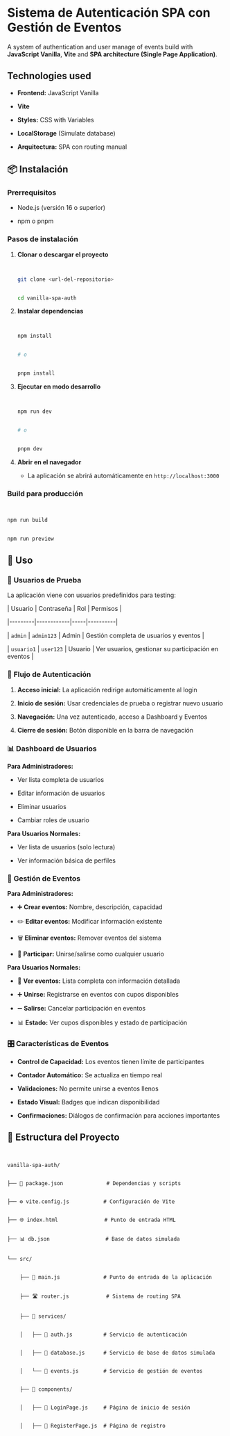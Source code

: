 # Sistema de Autenticación SPA con Gestión de Eventos

A system of authentication and user manage of events build with **JavaScript Vanilla**, **Vite** and **SPA architecture (Single Page Application)**.

## Technologies used

- **Frontend:** JavaScript Vanilla

- **Vite**

- **Styles:** CSS with Variables 

- **LocalStorage**  (Simulate database)

- **Arquitectura:** SPA con routing manual





## 📦 Instalación





### Prerrequisitos


- Node.js (versión 16 o superior)


- npm o pnpm





### Pasos de instalación





1. **Clonar o descargar el proyecto**


   ```bash


   git clone <url-del-repositorio>


   cd vanilla-spa-auth


   ```





2. **Instalar dependencias**


   ```bash


   npm install


   # o


   pnpm install


   ```





3. **Ejecutar en modo desarrollo**


   ```bash


   npm run dev


   # o


   pnpm dev


   ```





4. **Abrir en el navegador**


   - La aplicación se abrirá automáticamente en `http://localhost:3000`





### Build para producción





```bash


npm run build


npm run preview


```





## 🎯 Uso





### 👤 **Usuarios de Prueba**





La aplicación viene con usuarios predefinidos para testing:





| Usuario | Contraseña | Rol | Permisos |


|---------|------------|-----|----------|


| `admin` | `admin123` | Admin | Gestión completa de usuarios y eventos |


| `usuario1` | `user123` | Usuario | Ver usuarios, gestionar su participación en eventos |





### 🔑 **Flujo de Autenticación**





1. **Acceso inicial:** La aplicación redirige automáticamente al login


2. **Inicio de sesión:** Usar credenciales de prueba o registrar nuevo usuario


3. **Navegación:** Una vez autenticado, acceso a Dashboard y Eventos


4. **Cierre de sesión:** Botón disponible en la barra de navegación





### 📊 **Dashboard de Usuarios**





**Para Administradores:**


- Ver lista completa de usuarios


- Editar información de usuarios


- Eliminar usuarios


- Cambiar roles de usuario





**Para Usuarios Normales:**


- Ver lista de usuarios (solo lectura)


- Ver información básica de perfiles





### 🎪 **Gestión de Eventos**





**Para Administradores:**


- ➕ **Crear eventos:** Nombre, descripción, capacidad


- ✏️ **Editar eventos:** Modificar información existente


- 🗑️ **Eliminar eventos:** Remover eventos del sistema


- 👥 **Participar:** Unirse/salirse como cualquier usuario





**Para Usuarios Normales:**


- 👀 **Ver eventos:** Lista completa con información detallada


- ➕ **Unirse:** Registrarse en eventos con cupos disponibles


- ➖ **Salirse:** Cancelar participación en eventos


- 📊 **Estado:** Ver cupos disponibles y estado de participación





### 🎛 **Características de Eventos**





- **Control de Capacidad:** Los eventos tienen límite de participantes


- **Contador Automático:** Se actualiza en tiempo real


- **Validaciones:** No permite unirse a eventos llenos


- **Estado Visual:** Badges que indican disponibilidad


- **Confirmaciones:** Diálogos de confirmación para acciones importantes





## 📁 Estructura del Proyecto





```


vanilla-spa-auth/


├── 📄 package.json              # Dependencias y scripts


├── ⚙️ vite.config.js           # Configuración de Vite


├── 🌐 index.html               # Punto de entrada HTML


├── 📊 db.json                  # Base de datos simulada


└── src/


    ├── 🚀 main.js              # Punto de entrada de la aplicación


    ├── 🛣️ router.js            # Sistema de routing SPA


    ├── 📁 services/


    │   ├── 🔐 auth.js          # Servicio de autenticación


    │   ├── 💾 database.js      # Servicio de base de datos simulada


    │   └── 🎉 events.js        # Servicio de gestión de eventos


    ├── 📁 components/


    │   ├── 🔑 LoginPage.js     # Página de inicio de sesión


    │   ├── 📝 RegisterPage.js  # Página de registro

